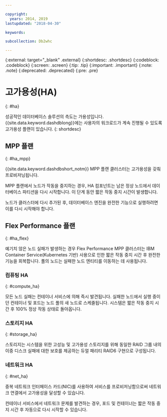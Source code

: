 ```yaml
---

copyright:
  years: 2014, 2019
lastupdated: "2018-04-30"

keywords:

subcollection: Db2whc

---
```


<!-- Attribute definitions --> 
{:external: target="_blank" .external}
{:shortdesc: .shortdesc}
{:codeblock: .codeblock}
{:screen: .screen}
{:tip: .tip}
{:important: .important}
{:note: .note}
{:deprecated: .deprecated}
{:pre: .pre}

# 고가용성(HA) 
{: #ha}

성공적인 데이터베이스 솔루션의 측도는 가용성입니다. {{site.data.keyword.dashdblong}}에는 사용자의 워크로드가 계속 진행될 수 있도록 고가용성 플랜이 있습니다.
{: shortdesc}

## MPP 플랜
{: #ha_mpp}

{{site.data.keyword.dashdbshort_notm}} MPP 플랜 클러스터는 고가용성을 갖춰 프로비저닝됩니다.  

MPP 플랜에서 노드가 작동을 중지하는 경우, HA 컴포넌트는 남은 정상 노드에서 데이터베이스 파티션을 다시 시작합니다. 이 단계 동안 짧은 작동 중지 시간이 발생합니다. 

노드가 클러스터에 다시 추가된 후, 데이터베이스 엔진을 완전한 기능으로 실행하려면 이를 다시 시작해야 합니다. 

## Flex Performance 플랜
{: #ha_flex}

예기치 않은 노드 실패가 발생하는 경우 Flex Performance MPP 클러스터는 IBM Container Service(Kubernetes 기반) 사용으로 인한 짧은 작동 중지 시간 후 완전한 기능을 회복합니다. 풀의 노드는 실패한 노드 엔티티를 이동하는 데 사용됩니다. 

### 컴퓨팅 HA
{: #compute_ha}

모든 노드 실패는 컨테이너 서비스에 의해 즉시 발견됩니다. 실패한 노드에서 실행 중이던 컨테이너 및 포드는 노드 풀의 새 노드로 스케줄됩니다. 시스템은 짧은 작동 중지 시간 후 100% 정상 작동 상태로 돌아옵니다.

### 스토리지 HA
{: #storage_ha}

스토리지는 시스템을 위한 고성능 및 고가용성 스토리지를 위해 동일한 RAID 그룹 내의 이중 디스크 실패에 대한 보호를 제공하는 듀얼 패리티 RAID6 구현으로 구성됩니다.

### 네트워크 HA
{: #net_ha}

중복 네트워크 인터페이스 카드(NIC)를 사용하여 서비스를 프로비저닝함으로써 네트워크 연결에서 고가용성을 달성할 수 있습니다. 

컨테이너 서비스에서 네트워크 문제를 발견하는 경우, 포드 및 컨테이너는 짧은 작동 중지 시간 후 자동으로 다시 시작할 수 있습니다.
